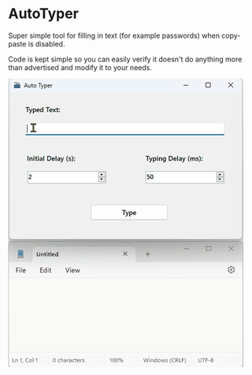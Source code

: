 # AutoTyper

Super simple tool for filling in text (for example passwords) when copy-paste is disabled.

Code is kept simple so you can easily verify it doesn't do anything more than advertised and modify it to your needs.

![Demo](AutoTyper.gif)